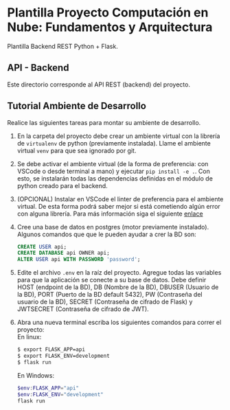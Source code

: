 # Plantilla Proyecto Computación en Nube: Fundamentos y Arquitectura
Plantilla Backend REST Python + Flask. 

## API - Backend
Este directorio corresponde al API REST (backend) del proyecto.

## Tutorial Ambiente de Desarrollo
Realice las siguientes tareas para montar su ambiente de desarrollo.

1. En la carpeta del proyecto debe crear un ambiente virtual con la librería de `virtualenv` de python (previamente instalada). Llame el ambiente virtual `venv` para que sea ignorado por git.

2. Se debe activar el ambiente virtual (de la forma de preferencia: con VSCode o desde terminal a mano) y ejecutar `pip install -e .`. Con esto, se instalarán todas las dependencias definidas en el módulo de python creado para el backend.

3. (OPCIONAL) Instalar en VSCode el linter de preferencia para el ambiente virtual. De esta forma podrá saber mejor si está cometiendo algún error con alguna librería. Para más información siga el siguiente [enlace](https://medium.com/@aswens0276/vscode-pylint-setup-and-settings-for-python-flask-with-sqlalchemy-7ade0f14f321)

4. Cree una base de datos en postgres (motor previamente instalado). Algunos comandos que  que le pueden ayudar a crer la BD son:
    ```sql
    CREATE USER api;
    CREATE DATABASE api OWNER api;
    ALTER USER api WITH PASSWORD 'password';
    ```
5. Edite el archivo `.env` en la raíz del proyecto. Agregue todas las variables para que la aplicación se conecte a su base de datos. Debe definir HOST (endpoint de la BD), DB (Nombre de la BD), DBUSER (Usuario de la BD), PORT (Puerto de la BD default 5432), PW (Contraseña del usuario de la BD), SECRET (Contraseña de cifrado de Flask) y JWTSECRET (Contraseña de cifrado de JWT).

6. Abra una nueva terminal escriba los siguientes comandos para correr el proyecto:  
    En linux:
    ```bash
    $ export FLASK_APP=api
    $ export FLASK_ENV=development
    $ flask run
    ```
    En Windows:
    ```Powershell
    $env:FLASK_APP="api"
    $env:FLASK_ENV="development"
    flask run
    ```
